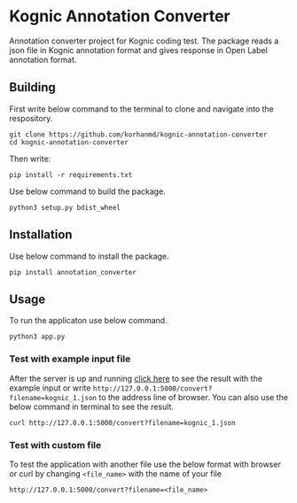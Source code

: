 # Kognic Annotation Converter
Annotation converter project for Kognic coding test. The package reads a json file in Kognic annotation format and gives response in Open Label annotation format.

## Building

First write below command to the terminal to clone and navigate into the respository.

```
git clone https://github.com/korhanmd/kognic-annotation-converter
cd kognic-annotation-converter
```
Then write:

```
pip install -r requirements.txt
```

Use below command to build the package.

```
python3 setup.py bdist_wheel
```

## Installation

Use below command to install the package.

```
pip install annotation_converter
```

## Usage

To run the applicaton use below command.

```
python3 app.py
```

### Test with example input file
After the server is up and running [click here](http://127.0.0.1:5000/convert?filename=kognic_1.json) to see the result with the example input or write `http://127.0.0.1:5000/convert?filename=kognic_1.json` to the address line of browser.
You can also use the below command in terminal to see the result.

```
curl http://127.0.0.1:5000/convert?filename=kognic_1.json
```

### Test with custom file
To test the application with another file use the below format with browser or curl by changing `<file_name>` with the name of your file

```
http://127.0.0.1:5000/convert?filename=<file_name>
```
